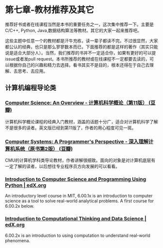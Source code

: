 # 第七章-教材推荐及其它

推荐好书或者在线课程当然是本书的重要任务之一，这次集中推荐一下。主要是C/C++, Python, Java,数据结构算法等教材。其它的大家一起来推荐吧。

这些主题中任意一个的教材都是汗牛充栋，读一辈子都读不完。不过很显然，大家都公认的经典，也只是那么寥寥数本而已，下面推荐的都是这样的著作（其实只能说是适合大部分人）。当然，我们推荐的书并不一定适合你，如果有更好的可以提issue或者发pull request。本书所推荐的教材或在线课程不一定都要去读的，可以根据你自己的兴趣和精力去选择。看书其实不是目的，根本还得在于自己去理解、去思考、去应用。

## 计算机编程导论类

### [Computer Science: An Overview - 计算机科学概论（第11版） (豆瓣)](http://book.douban.com/subject/6862061/)

计算机科学概论课程的经典入门教材，涵盖的话题十分广，适合对计算机科学了解不是很多的读者。英文版已经到第11版了，作者的用心程度可见一斑。

### [Computer Systems: A Programmer's Perspective - 深入理解计算机系统（原书第2版） (豆瓣)](http://book.douban.com/subject/5333562/)

CMU的计算机学科类导论教材，作者讲解很细致。面向的对象是对计算机底层有一定了解的读者，以后想往专业程序员方向发展的可以看看。

### [Introduction to Computer Science and Programming Using Python | edX.org](https://www.edx.org/course/mitx/mitx-6-00-1x-introduction-computer-2841#.VDKKhXWSzH4)

An introductory level course in MIT, 6.00.1x is an introduction to computer science as a tool to solve real-world analytical problems. A first course for 6.00.2x below.

### [Introduction to Computational Thinking and Data Science | edX.org](https://www.edx.org/course/mitx/mitx-6-00-2x-introduction-computational-2836#.VDKI23WSzH4)

6.00.2x is an introduction to using computation to understand real-world phenomena.
